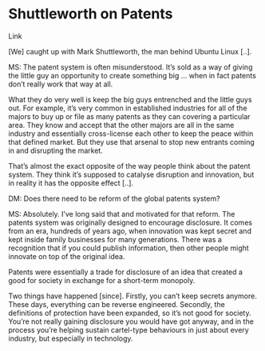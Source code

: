 # Shuttleworth on Patents

Link

[We] caught up with Mark Shuttleworth, the man behind Ubuntu Linux [..].

MS: The patent system is often misunderstood. It’s sold as a way of giving the little guy an opportunity to create something big … when in fact patents don’t really work that way at all.

What they do very well is keep the big guys entrenched and the little guys out. For example, it’s very common in established industries for all of the majors to buy up or file as many patents as they can covering a particular area. They know and accept that the other majors are all in the same industry and essentially cross-license each other to keep the peace within that defined market. But they use that arsenal to stop new entrants coming in and disrupting the market.

That’s almost the exact opposite of the way people think about the patent system. They think it’s supposed to catalyse disruption and innovation, but in reality it has the opposite effect [..].

DM: Does there need to be reform of the global patents system?

MS: Absolutely. I’ve long said that and motivated for that reform. The patents system was originally designed to encourage disclosure. It comes from an era, hundreds of years ago, when innovation was kept secret and kept inside family businesses for many generations. There was a recognition that if you could publish information, then other people might innovate on top of the original idea.

Patents were essentially a trade for disclosure of an idea that created a good for society in exchange for a short-term monopoly.

Two things have happened [since]. Firstly, you can’t keep secrets anymore. These days, everything can be reverse engineered. Secondly, the definitions of protection have been expanded, so it’s not good for society. You’re not really gaining disclosure you would have got anyway, and in the process you’re helping sustain cartel-type behaviours in just about every industry, but especially in technology.

